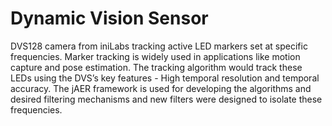 # Dynamic Vision Sensor 

DVS128 camera from iniLabs tracking active LED markers set at specific frequencies. Marker tracking is widely used in applications like motion capture and pose estimation. The tracking algorithm would track these LEDs using the DVS’s key features - High temporal resolution and temporal accuracy. The jAER framework is used for developing the algorithms and desired filtering mechanisms and new filters were designed to isolate these frequencies.
